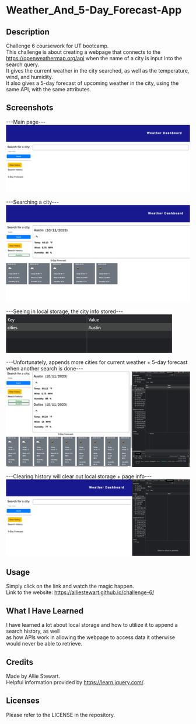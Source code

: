# Weather_And_5-Day_Forecast-App

## Description
Challenge 6 coursework for UT bootcamp. <br />
This challenge is about creating a webpage that connects to the <br />
https://openweathermap.org/api when the name of a city is input into the search query. <br />
It gives the current weather in the city searched, as well as the temperature, wind, and humidity. <br />
It also gives a 5-day forecast of upcoming weather in the city, using the <br />
same API, with the same attributes. <br />

## Screenshots
---Main page--- <br />
![Alt text](assets/images/1main-page.png) <br />

---Searching a city--- <br />
![Alt text](assets/images/2searching-city.png) <br />

---Seeing in local storage, the city info stored--- <br />
![Alt text](assets/images/3stored-locally.png) <br />

---Unfortunately, appends more cities for current weather + 5-day forecast when another search is done--- <br />
![Alt text](assets/images/4unfortunately.png) <br />

---Clearing history will clear out local storage + page info--- <br />
![Alt text](assets/images/5clears-history-and-local-storage.png) <br />

## Usage
Simply click on the link and watch the magic happen. <br />
Link to the website: https://alliestewart.github.io/challenge-6/ 

## What I Have Learned
I have learned a lot about local storage and how to utilize it to append a search history, as well <br />
as how APIs work in allowing the webpage to access data it otherwise would never be able to retrieve. <br />

## Credits
Made by Allie Stewart. <br />
Helpful information provided by https://learn.jquery.com/.

## Licenses
Please refer to the LICENSE in the repository.

